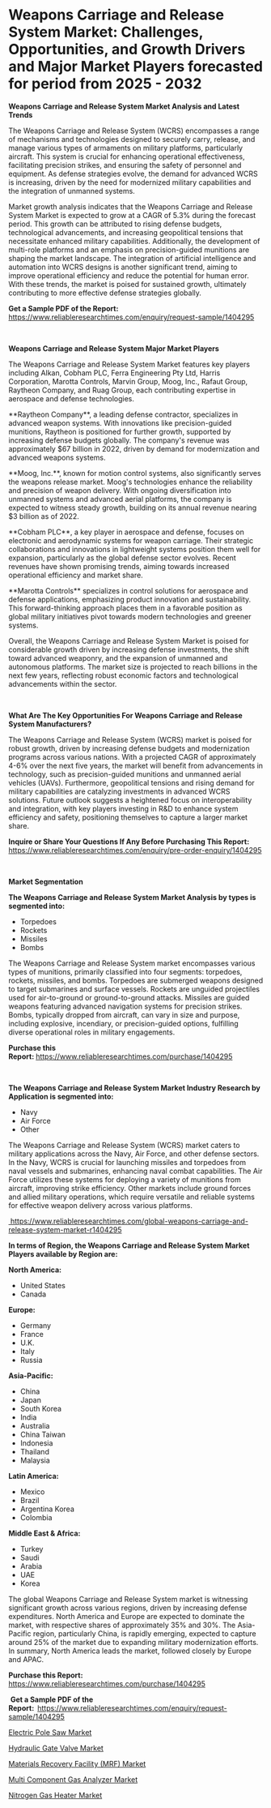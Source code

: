 <p><h1>Weapons Carriage and Release System Market: Challenges, Opportunities, and Growth Drivers and Major Market Players forecasted for period from 2025 - 2032</h1></p><p><strong>Weapons Carriage and Release System Market Analysis and Latest Trends</strong></p>
<p><p>The Weapons Carriage and Release System (WCRS) encompasses a range of mechanisms and technologies designed to securely carry, release, and manage various types of armaments on military platforms, particularly aircraft. This system is crucial for enhancing operational effectiveness, facilitating precision strikes, and ensuring the safety of personnel and equipment. As defense strategies evolve, the demand for advanced WCRS is increasing, driven by the need for modernized military capabilities and the integration of unmanned systems.</p><p>Market growth analysis indicates that the Weapons Carriage and Release System Market is expected to grow at a CAGR of 5.3% during the forecast period. This growth can be attributed to rising defense budgets, technological advancements, and increasing geopolitical tensions that necessitate enhanced military capabilities. Additionally, the development of multi-role platforms and an emphasis on precision-guided munitions are shaping the market landscape. The integration of artificial intelligence and automation into WCRS designs is another significant trend, aiming to improve operational efficiency and reduce the potential for human error. With these trends, the market is poised for sustained growth, ultimately contributing to more effective defense strategies globally.</p></p>
<p><strong>Get a Sample PDF of the Report:&nbsp;</strong> <a href="https://www.reliableresearchtimes.com/enquiry/request-sample/1404295?utm_campaign=3070&utm_medium=2&utm_source=Github&utm_content=ia&utm_term=28032025&utm_id=weapons-carriage-and-release-system">https://www.reliableresearchtimes.com/enquiry/request-sample/1404295</a></p>
<p>&nbsp;</p>
<p><strong>Weapons Carriage and Release System Major Market Players</strong></p>
<p><p>The Weapons Carriage and Release System Market features key players including Alkan, Cobham PLC, Ferra Engineering Pty Ltd, Harris Corporation, Marotta Controls, Marvin Group, Moog, Inc., Rafaut Group, Raytheon Company, and Ruag Group, each contributing expertise in aerospace and defense technologies.</p><p>**Raytheon Company**, a leading defense contractor, specializes in advanced weapon systems. With innovations like precision-guided munitions, Raytheon is positioned for further growth, supported by increasing defense budgets globally. The company's revenue was approximately $67 billion in 2022, driven by demand for modernization and advanced weapons systems.</p><p>**Moog, Inc.**, known for motion control systems, also significantly serves the weapons release market. Moog's technologies enhance the reliability and precision of weapon delivery. With ongoing diversification into unmanned systems and advanced aerial platforms, the company is expected to witness steady growth, building on its annual revenue nearing $3 billion as of 2022.</p><p>**Cobham PLC**, a key player in aerospace and defense, focuses on electronic and aerodynamic systems for weapon carriage. Their strategic collaborations and innovations in lightweight systems position them well for expansion, particularly as the global defense sector evolves. Recent revenues have shown promising trends, aiming towards increased operational efficiency and market share.</p><p>**Marotta Controls** specializes in control solutions for aerospace and defense applications, emphasizing product innovation and sustainability. This forward-thinking approach places them in a favorable position as global military initiatives pivot towards modern technologies and greener systems.</p><p>Overall, the Weapons Carriage and Release System Market is poised for considerable growth driven by increasing defense investments, the shift toward advanced weaponry, and the expansion of unmanned and autonomous platforms. The market size is projected to reach billions in the next few years, reflecting robust economic factors and technological advancements within the sector.</p></p>
<p>&nbsp;</p>
<p><strong>What Are The Key Opportunities For Weapons Carriage and Release System Manufacturers?</strong></p>
<p><p>The Weapons Carriage and Release System (WCRS) market is poised for robust growth, driven by increasing defense budgets and modernization programs across various nations. With a projected CAGR of approximately 4-6% over the next five years, the market will benefit from advancements in technology, such as precision-guided munitions and unmanned aerial vehicles (UAVs). Furthermore, geopolitical tensions and rising demand for military capabilities are catalyzing investments in advanced WCRS solutions. Future outlook suggests a heightened focus on interoperability and integration, with key players investing in R&D to enhance system efficiency and safety, positioning themselves to capture a larger market share.</p></p>
<p><strong>Inquire or Share Your Questions If Any Before Purchasing This Report:</strong> <a href="https://www.reliableresearchtimes.com/enquiry/pre-order-enquiry/1404295?utm_campaign=3070&utm_medium=2&utm_source=Github&utm_content=ia&utm_term=28032025&utm_id=weapons-carriage-and-release-system">https://www.reliableresearchtimes.com/enquiry/pre-order-enquiry/1404295</a></p>
<p>&nbsp;</p>
<p><strong>Market Segmentation</strong></p>
<p><strong>The Weapons Carriage and Release System Market Analysis by types is segmented into:</strong></p>
<p><ul><li>Torpedoes</li><li>Rockets</li><li>Missiles</li><li>Bombs</li></ul></p>
<p><p>The Weapons Carriage and Release System market encompasses various types of munitions, primarily classified into four segments: torpedoes, rockets, missiles, and bombs. Torpedoes are submerged weapons designed to target submarines and surface vessels. Rockets are unguided projectiles used for air-to-ground or ground-to-ground attacks. Missiles are guided weapons featuring advanced navigation systems for precision strikes. Bombs, typically dropped from aircraft, can vary in size and purpose, including explosive, incendiary, or precision-guided options, fulfilling diverse operational roles in military engagements.</p></p>
<p><strong>Purchase this Report:&nbsp;</strong><a href="https://www.reliableresearchtimes.com/purchase/1404295?utm_campaign=3070&utm_medium=2&utm_source=Github&utm_content=ia&utm_term=28032025&utm_id=weapons-carriage-and-release-system">https://www.reliableresearchtimes.com/purchase/1404295</a></p>
<p>&nbsp;</p>
<p><strong>The Weapons Carriage and Release System Market Industry Research by Application is segmented into:</strong></p>
<p><ul><li>Navy</li><li>Air Force</li><li>Other</li></ul></p>
<p><p>The Weapons Carriage and Release System (WCRS) market caters to military applications across the Navy, Air Force, and other defense sectors. In the Navy, WCRS is crucial for launching missiles and torpedoes from naval vessels and submarines, enhancing naval combat capabilities. The Air Force utilizes these systems for deploying a variety of munitions from aircraft, improving strike efficiency. Other markets include ground forces and allied military operations, which require versatile and reliable systems for effective weapon delivery across various platforms.</p></p>
<p><a href="https://www.reliableresearchtimes.com/global-weapons-carriage-and-release-system-market-r1404295?utm_campaign=3070&utm_medium=2&utm_source=Github&utm_content=ia&utm_term=28032025&utm_id=weapons-carriage-and-release-system">&nbsp;https://www.reliableresearchtimes.com/global-weapons-carriage-and-release-system-market-r1404295</a></p>
<p><strong>In terms of Region, the Weapons Carriage and Release System Market Players available by Region are:</strong></p>
<p>
    <p> <strong> North America: </strong>
        <ul>
            <li>United States</li>
            <li>Canada</li>
        </ul>
        </p> 
    <p> <strong> Europe: </strong>
        <ul>
            <li>Germany</li>
            <li>France</li>
            <li>U.K.</li>
            <li>Italy</li>
            <li>Russia</li>
        </ul>
        </p> 
    <p> <strong> Asia-Pacific: </strong>
        <ul>
            <li>China</li>
            <li>Japan</li>
            <li>South Korea</li>
            <li>India</li>
            <li>Australia</li>
            <li>China Taiwan</li>
            <li>Indonesia</li>
            <li>Thailand</li>
            <li>Malaysia</li>
        </ul>
        </p> 
    <p> <strong> Latin America: </strong>
        <ul>
            <li>Mexico</li>
            <li>Brazil</li>
            <li>Argentina Korea</li>
            <li>Colombia</li>
        </ul>
        </p> 
    <p> <strong> Middle East & Africa: </strong>
        <ul>
            <li>Turkey</li>
            <li>Saudi</li>
            <li>Arabia</li>
            <li>UAE</li>
            <li>Korea</li>
        </ul>
    </p>
    </p>
<p><p>The global Weapons Carriage and Release System market is witnessing significant growth across various regions, driven by increasing defense expenditures. North America and Europe are expected to dominate the market, with respective shares of approximately 35% and 30%. The Asia-Pacific region, particularly China, is rapidly emerging, expected to capture around 25% of the market due to expanding military modernization efforts. In summary, North America leads the market, followed closely by Europe and APAC.</p></p>
<p><strong>Purchase this Report: </strong><a href="https://www.reliableresearchtimes.com/purchase/1404295?utm_campaign=3070&utm_medium=2&utm_source=Github&utm_content=ia&utm_term=28032025&utm_id=weapons-carriage-and-release-system">https://www.reliableresearchtimes.com/purchase/1404295</a></p>
<p>&nbsp;<strong>Get a Sample PDF of the Report:&nbsp;&nbsp;</strong><a href="https://www.reliableresearchtimes.com/enquiry/request-sample/1404295?utm_campaign=3070&utm_medium=2&utm_source=Github&utm_content=ia&utm_term=28032025&utm_id=weapons-carriage-and-release-system">https://www.reliableresearchtimes.com/enquiry/request-sample/1404295</a></p>
<p><strong></strong></p>
<p><p><a href="https://www.linkedin.com/pulse/emerging-technologies-reshaping-electric-pole-saw-market-3u4dc?utm_campaign=3070&utm_medium=2&utm_source=Github&utm_content=ia&utm_term=28032025&utm_id=weapons-carriage-and-release-system">Electric Pole Saw Market</a></p><p><a href="https://www.linkedin.com/pulse/how-new-trends-shaping-hydraulic-gate-valve-market-48-x0u0c?utm_campaign=3070&utm_medium=2&utm_source=Github&utm_content=ia&utm_term=28032025&utm_id=weapons-carriage-and-release-system">Hydraulic Gate Valve Market</a></p><p><a href="https://github.com/amoakuolaopa/Market-Research-Report-List-1/blob/main/materials-recovery-facility-mrf-market.md?utm_campaign=3070&utm_medium=2&utm_source=Github&utm_content=ia&utm_term=28032025&utm_id=weapons-carriage-and-release-system">Materials Recovery Facility (MRF) Market</a></p><p><a href="https://www.linkedin.com/pulse/multi-component-gas-analyzer-market-size-projected-grow-tmcoc?utm_campaign=3070&utm_medium=2&utm_source=Github&utm_content=ia&utm_term=28032025&utm_id=weapons-carriage-and-release-system">Multi Component Gas Analyzer Market</a></p><p><a href="https://www.linkedin.com/pulse/rising-demand-nitrogen-gas-heater-market-influencing-size-cagr-cxrbc?utm_campaign=3070&utm_medium=2&utm_source=Github&utm_content=ia&utm_term=28032025&utm_id=weapons-carriage-and-release-system">Nitrogen Gas Heater Market</a></p></p>